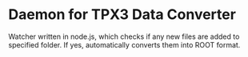# Daemon for TPX3 Data Converter

Watcher written in node.js, which checks if any new files are added to specified folder. If yes, automatically converts them into ROOT format.